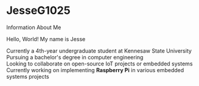 # JesseG1025
Information About Me

Hello, World! My name is Jesse

Currently a 4th-year undergraduate student at Kennesaw State University <br>
Pursuing a bachelor's degree in computer engineering <br>
Looking to collaborate on open-source IoT projects or embedded systems <br>
Currently working on implementing **Raspberry Pi** in various embedded systems projects
